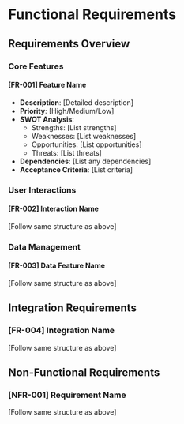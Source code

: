 <!-- 
PURPOSE: This document outlines all functional requirements of the project with unique
identifiers and SWOT analysis. It serves as the primary reference for what the system
should do, helping ensure all features are properly tracked and analyzed for their
impact on the project.
-->

# Functional Requirements

## Requirements Overview
<!-- Use unique identifiers for each requirement for easy referencing -->

### Core Features
#### [FR-001] Feature Name
- **Description**: [Detailed description]
- **Priority**: [High/Medium/Low]
- **SWOT Analysis**:
  - Strengths: [List strengths]
  - Weaknesses: [List weaknesses]
  - Opportunities: [List opportunities]
  - Threats: [List threats]
- **Dependencies**: [List any dependencies]
- **Acceptance Criteria**: [List criteria]

### User Interactions
#### [FR-002] Interaction Name
[Follow same structure as above]

### Data Management
#### [FR-003] Data Feature Name
[Follow same structure as above]

## Integration Requirements
### [FR-004] Integration Name
[Follow same structure as above]

## Non-Functional Requirements
### [NFR-001] Requirement Name
[Follow same structure as above]